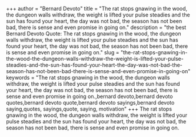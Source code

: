 +++
author = "Bernard Devoto"
title = "The rat stops gnawing in the wood, the dungeon walls withdraw, the weight is lifted your pulse steadies and the sun has found your heart, the day was not bad, the season has not been bad, there is sense and even promise in going on."
description = "the best Bernard Devoto Quote: The rat stops gnawing in the wood, the dungeon walls withdraw, the weight is lifted your pulse steadies and the sun has found your heart, the day was not bad, the season has not been bad, there is sense and even promise in going on."
slug = "the-rat-stops-gnawing-in-the-wood-the-dungeon-walls-withdraw-the-weight-is-lifted-your-pulse-steadies-and-the-sun-has-found-your-heart-the-day-was-not-bad-the-season-has-not-been-bad-there-is-sense-and-even-promise-in-going-on"
keywords = "The rat stops gnawing in the wood, the dungeon walls withdraw, the weight is lifted your pulse steadies and the sun has found your heart, the day was not bad, the season has not been bad, there is sense and even promise in going on.,bernard devoto,bernard devoto quotes,bernard devoto quote,bernard devoto sayings,bernard devoto saying,quotes, sayings,quote, saying, motivation"
+++
The rat stops gnawing in the wood, the dungeon walls withdraw, the weight is lifted your pulse steadies and the sun has found your heart, the day was not bad, the season has not been bad, there is sense and even promise in going on.
